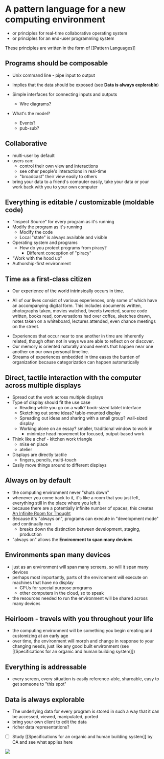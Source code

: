 # A pattern language for a new computing environment
- or principles for real-time collaborative operating system
- or principles for an end-user programming system

These principles are written in the form of [[Pattern Languages]]

## Programs should be composable
- Unix command line - pipe input to output
- Implies that the data should be exposed (see **Data is always explorable**)
- Simple interfaces for connecting inputs and outputs
	- Wire diagrams?

- What's the model?
	- Events?
	- pub-sub?

## Collaborative
- multi-user by default
- users can:
	- control their own view and interactions
	- see other people's interactions in real-time
	- "broadcast" their view easily to others
- bring your data to a friend's computer easily, take your data or your work back with you to your own computer

## Everything is editable / customizable (moldable code)
- "Inspect Source" for every program as it's running
- Modify the program as it's running
	- Modify the code
	- Local "state" is always available and visible
- Operating system and programs
	- How do you protect programs from piracy?
		- Different conception of "piracy"
- "Work with the hood up"
- Authorship-first environment

## Time as a first-class citizen
- Our experience of the world intrinsically occurs in time.
* All of our lives consist of various experiences, only some of which have an accompanying digital form. This includes documents written, photographs taken, movies watched, tweets tweeted, source code written, books read, conversations had over coffee, sketches drawn, notes taken on a whiteboard, lectures attended, even chance meetings on the street.
- Experiences that occur near to one another in time are inherently related, though often not in ways we are able to reflect on or discover.
- Our memory is oriented naturally around events that happen near one another on our own personal timeline.
- Streams of experiences embedded in time eases the burden of organization because categorization can happen automatically

## Direct, tactile interaction with the computer across multiple displays
- Spread out the work across multiple displays
- Type of display should fit the use case
	- Reading while you go on a walk? book-sized tablet interface
	- Sketching out some ideas? table-mounted display
	- Spreading out ideas and sharing with a small group? wall-sized display
	- Working alone on an essay? smaller, traditional window to work in
		- minimize head movement for focused, output-based work
- Think like a chef - kitchen work triangle
	- mise en place
	- atelier
- Displays are directly tactile
	- fingers, pencils, multi-touch
- Easily move things around to different displays

## Always on by default
- the computing environment never "shuts down"
- whenever you come back to it, it's like a room that you just left, everything still in the place where you left it
- because there are a potentially infinite number of spaces, this creates [An Infinite Room for Thought](https://jessmart.in/articles/infinite-room)
- Because it's "always on", programs can execute in "development mode" and continually run
	- breaks down the distinction between development, staging, production
- "always on" allows the **Environment to span many devices**

## Environments span many devices
- just as an environment will span many screens, so will it span many devices
- perhaps most importantly, parts of the environment will execute on machines that have no display
	- GPUs for special purpose programs
	- other computers in the cloud, so to speak
- the resources needed to run the environment will be shared across many devices

## Heirloom - travels with you throughout your life
- the computing environment will be something you begin creating and customizing at an early age 
- over time, the environment will morph and change in response to your changing needs, just like any good built environment (see [[Specifications for an organic and human building system]])

## Everything is addressable
- every screen, every situation is easily reference-able, shareable, easy to get someone to "this spot"

## Data is always explorable
- The underlying data for every program is stored in such a way that it can be accessed, viewed, manipulated, ported
- bring your own client to edit the data
- richer data representations?

- [ ] Study [[Specifications for an organic and human building system]] by CA and see what applies here

![](../BearImages/A9BB8F29-4E25-4E5A-8899-336E0A229532-591-0000016B530E90FB/E7116325-9B8A-4F6E-9D5C-86070D6C7EAA.png)

<!-- #inbox #notebook -->

<!-- {BearID:AF8542C5-27A7-4501-BE81-70E54CF08822-9584-0002604DA85CB1E5} -->

